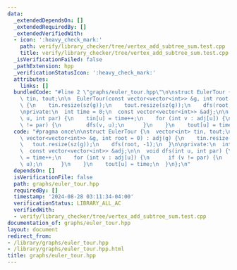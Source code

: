 ```yaml
---
data:
  _extendedDependsOn: []
  _extendedRequiredBy: []
  _extendedVerifiedWith:
  - icon: ':heavy_check_mark:'
    path: verify/library_checker/tree/vertex_add_subtree_sum.test.cpp
    title: verify/library_checker/tree/vertex_add_subtree_sum.test.cpp
  _isVerificationFailed: false
  _pathExtension: hpp
  _verificationStatusIcon: ':heavy_check_mark:'
  attributes:
    links: []
  bundledCode: "#line 2 \"graphs/euler_tour.hpp\"\n\nstruct EulerTour {\n  vector<int>\
    \ tin, tout;\n\n  EulerTour(const vector<vector<int>> &g, int root = 0) : adj(g)\
    \ {\n    tin.resize(sz(g));\n    tout.resize(sz(g));\n    dfs(root, -1);\n  }\n\
    \nprivate:\n  int time = 0;\n  const vector<vector<int>> &adj;\n\n  void dfs(int\
    \ u, int par) {\n    tin[u] = time++;\n    for (int v : adj[u]) {\n      if (v\
    \ != par) {\n        dfs(v, u);\n      }\n    }\n    tout[u] = time;\n  }\n};\n"
  code: "#pragma once\n\nstruct EulerTour {\n  vector<int> tin, tout;\n\n  EulerTour(const\
    \ vector<vector<int>> &g, int root = 0) : adj(g) {\n    tin.resize(sz(g));\n \
    \   tout.resize(sz(g));\n    dfs(root, -1);\n  }\n\nprivate:\n  int time = 0;\n\
    \  const vector<vector<int>> &adj;\n\n  void dfs(int u, int par) {\n    tin[u]\
    \ = time++;\n    for (int v : adj[u]) {\n      if (v != par) {\n        dfs(v,\
    \ u);\n      }\n    }\n    tout[u] = time;\n  }\n};\n"
  dependsOn: []
  isVerificationFile: false
  path: graphs/euler_tour.hpp
  requiredBy: []
  timestamp: '2024-08-28 03:11:34-04:00'
  verificationStatus: LIBRARY_ALL_AC
  verifiedWith:
  - verify/library_checker/tree/vertex_add_subtree_sum.test.cpp
documentation_of: graphs/euler_tour.hpp
layout: document
redirect_from:
- /library/graphs/euler_tour.hpp
- /library/graphs/euler_tour.hpp.html
title: graphs/euler_tour.hpp
---
```

